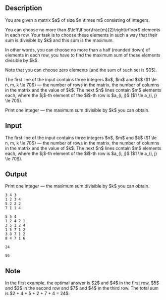 ## Description

<div><p>You are given a matrix $a$ of size $n \times m$ consisting of integers.</p><p>You can choose <span class="tex-font-style-bf">no more than</span> $\left\lfloor\frac{m}{2}\right\rfloor$ elements in <span class="tex-font-style-bf">each row</span>. Your task is to choose these elements in such a way that their sum is <span class="tex-font-style-bf">divisible by</span> $k$ and this sum is the <span class="tex-font-style-bf">maximum</span>.</p><p>In other words, you can choose no more than a half (rounded down) of elements in each row, you have to find the maximum sum of these elements divisible by $k$.</p><p>Note that you can choose zero elements (and the sum of such set is $0$).</p></div><div class="input-specification"><p>The first line of the input contains three integers $n$, $m$ and $k$ ($1 \le n, m, k \le 70$) — the number of rows in the matrix, the number of columns in the matrix and the value of $k$. The next $n$ lines contain $m$ elements each, where the $j$-th element of the $i$-th row is $a_{i, j}$ ($1 \le a_{i, j} \le 70$).</p></div><div class="output-specification"><p>Print one integer — the maximum sum divisible by $k$ you can obtain.</p></div>

## Input

<p>The first line of the input contains three integers $n$, $m$ and $k$ ($1 \le n, m, k \le 70$) — the number of rows in the matrix, the number of columns in the matrix and the value of $k$. The next $n$ lines contain $m$ elements each, where the $j$-th element of the $i$-th row is $a_{i, j}$ ($1 \le a_{i, j} \le 70$).</p>

## Output

<p>Print one integer — the maximum sum divisible by $k$ you can obtain.</p>





```input1
3 4 3
1 2 3 4
5 2 2 2
7 1 1 4
```




```input2
5 5 4
1 2 4 2 1
3 5 1 2 4
1 5 7 1 2
3 8 7 1 2
8 4 7 1 6
```




```output1
24
```




```output2
56
```



## Note

<p>In the first example, the optimal answer is $2$ and $4$ in the first row, $5$ and $2$ in the second row and $7$ and $4$ in the third row. The total sum is $2 + 4 + 5 + 2 + 7 + 4 = 24$.</p>
